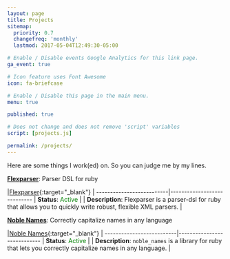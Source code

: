 ```yaml
---
layout: page
title: Projects
sitemap:
  priority: 0.7
  changefreq: 'monthly'
  lastmod: 2017-05-04T12:49:30-05:00

# Enable / Disable events Google Analytics for this link page.
ga_event: true

# Icon feature uses Font Awesome
icon: fa-briefcase

# Enable / Disable this page in the main menu.
menu: true

published: true

# Does not change and does not remove 'script' variables
script: [projects.js]

permalink: /projects/
---
```


Here are some things I work(ed) on. So you can judge me by my lines.


**[Flexparser](https://github.com/lokalportal/flexparser)**: Parser DSL for ruby


|[Flexparser](https://github.com/lokalportal/flexparser){:target="_blank"} <i class="fa fa-external-link"></i>|
--------------------------|----------------------------
| **Status**: <label style="color:green;">Active</label> |
| **Description**: Flexparser is a parser-dsl for ruby that allows you to
quickly write robust, flexible XML parsers. |

**[Noble Names](https://github.com/Haniyya/noble_names)**: Correctly capitalize
names in any language


|[Noble Names](https://github.com/Haniyya/noble_names){:target="_blank"} <i class="fa fa-external-link"></i>|
--------------------------|----------------------------
| **Status**: <label style="color:green;">Active</label> |
| **Description**: `noble_names` is a library for ruby that lets you correctly
capitalize names in any language. |
